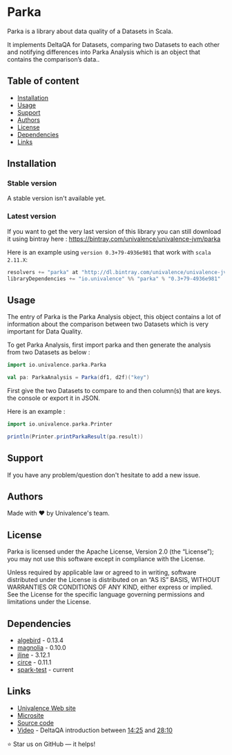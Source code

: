 Parka
======================

Parka is a library about data quality of a Datasets in Scala.

It implements DeltaQA for Datasets, comparing two Datasets to each other and notifying differences into Parka Analysis which is an object that contains the comparison’s data..

## Table of content

- [Installation](#installation)
- [Usage](#usage)
- [Support](#support)
- [Authors](#authors)
- [License](#license)
- [Dependencies](#dependencies)
- [Links](#links)

## Installation

### Stable version

A stable version isn't available yet.

### Latest version

If you want to get the very last version of this library you can still download it using bintray here : https://bintray.com/univalence/univalence-jvm/parka

Here is an example using ```version 0.3+79-4936e981``` that work with ```scala 2.11.X```:

```scala
resolvers += "parka" at "http://dl.bintray.com/univalence/univalence-jvm"
libraryDependencies += "io.univalence" %% "parka" % "0.3+79-4936e981"
```

## Usage

The entry of Parka is the Parka Analysis object, this object contains a lot of information about the comparison between two Datasets which is very important for Data Quality.

To get Parka Analysis, first import parka and then generate the analysis from two Datasets as below :

```scala
import io.univalence.parka.Parka

val pa: ParkaAnalysis = Parka(df1, d2f)("key")
``` 

First give the two Datasets to compare to and then column(s) that are keys.
 the console or export it in JSON. 

Here is an example :

```scala
import io.univalence.parka.Printer

println(Printer.printParkaResult(pa.result))
``` 
## Support

If you have any problem/question don't hesitate to add a new issue.

## Authors

Made with :heart: by Univalence's team.

## License

Parka is licensed under the Apache License, Version 2.0 (the “License”); you may not use this software except in compliance with the License.

Unless required by applicable law or agreed to in writing, software distributed under the License is distributed on an “AS IS” BASIS, WITHOUT WARRANTIES OR CONDITIONS OF ANY KIND, either express or implied. See the License for the specific language governing permissions and limitations under the License.

## Dependencies

* [algebird](https://github.com/twitter/algebird) - 0.13.4
* [magnolia](https://github.com/propensive/magnolia) - 0.10.0
* [jline](https://github.com/jline/jline3) - 3.12.1
* [circe](https://github.com/circe/circe) - 0.11.1
* [spark-test](https://github.com/univalence/spark-tools/tree/master/spark-test) - current

## Links

* [Univalence Web site](https://www.univalence.io/)
* [Microsite](https://univalence.github.io/spark-tools/parka/)
* [Source code](https://github.com/univalence/spark-tools/tree/master/parka/src/main/scala/io/univalence/parka)
* [Video](https://www.youtube.com/watch?v=t24sUF2zWLY) - DeltaQA introduction between [14:25](http://www.youtube.com/watch?v=t24sUF2zWLY&t=14m25s) and [28:10](http://www.youtube.com/watch?v=t24sUF2zWLY&t=28m10s)

:star: Star us on GitHub — it helps!